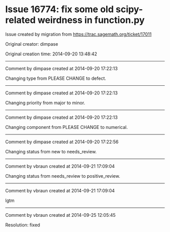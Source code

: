 # Issue 16774: fix some old scipy-related weirdness in function.py

Issue created by migration from https://trac.sagemath.org/ticket/17011

Original creator: dimpase

Original creation time: 2014-09-20 13:48:42




---

Comment by dimpase created at 2014-09-20 17:22:13

Changing type from PLEASE CHANGE to defect.


---

Comment by dimpase created at 2014-09-20 17:22:13

Changing priority from major to minor.


---

Comment by dimpase created at 2014-09-20 17:22:13

Changing component from PLEASE CHANGE to numerical.


---

Comment by dimpase created at 2014-09-20 17:22:56

Changing status from new to needs_review.


---

Comment by vbraun created at 2014-09-21 17:09:04

Changing status from needs_review to positive_review.


---

Comment by vbraun created at 2014-09-21 17:09:04

lgtm


---

Comment by vbraun created at 2014-09-25 12:05:45

Resolution: fixed
